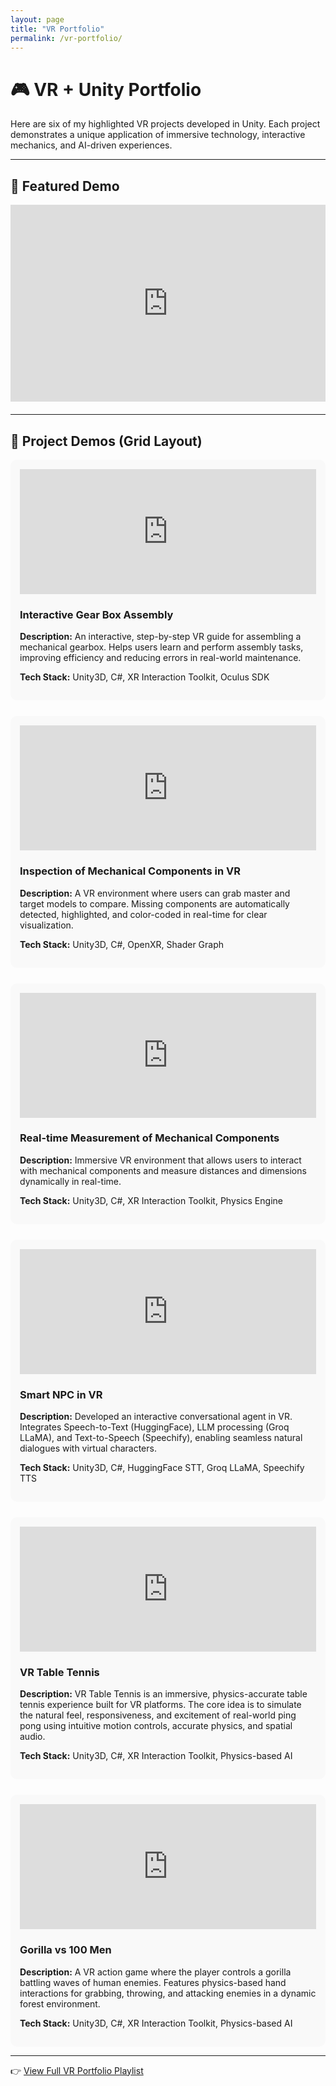 ```yaml
---
layout: page
title: "VR Portfolio"
permalink: /vr-portfolio/
---
```


# 🎮 VR + Unity Portfolio

Here are six of my highlighted VR projects developed in Unity. Each project demonstrates a unique application of immersive technology, interactive mechanics, and AI-driven experiences.  

---

## 🌟 Featured Demo
<div style="display: flex; justify-content: center; margin-bottom: 20px;">
  <iframe width="560" height="315" src="https://www.youtube.com/embed/YOUR_FEATURED_VIDEO_ID" frameborder="0" allowfullscreen></iframe>
</div>

---

## 📂 Project Demos (Grid Layout)

<div style="display: grid; grid-template-columns: repeat(auto-fit, minmax(320px, 1fr)); gap: 25px;">

<!-- Project 1 -->
<div style="background:#f9f9f9; padding:15px; border-radius:10px;">
  <iframe width="100%" height="200" src="https://www.youtube.com/embed/VIDEO_ID_1" frameborder="0" allowfullscreen></iframe>
  <h3>Interactive Gear Box Assembly</h3>
  <p><b>Description:</b> An interactive, step-by-step VR guide for assembling a mechanical gearbox. Helps users learn and perform assembly tasks, improving efficiency and reducing errors in real-world maintenance.</p>
  <p><b>Tech Stack:</b> Unity3D, C#, XR Interaction Toolkit, Oculus SDK</p>
</div>

<!-- Project 2 -->
<div style="background:#f9f9f9; padding:15px; border-radius:10px;">
  <iframe width="100%" height="200" src="https://www.youtube.com/embed/VIDEO_ID_2" frameborder="0" allowfullscreen></iframe>
  <h3>Inspection of Mechanical Components in VR</h3>
  <p><b>Description:</b> A VR environment where users can grab master and target models to compare. Missing components are automatically detected, highlighted, and color-coded in real-time for clear visualization.</p>
  <p><b>Tech Stack:</b> Unity3D, C#, OpenXR, Shader Graph</p>
</div>

<!-- Project 3 -->
<div style="background:#f9f9f9; padding:15px; border-radius:10px;">
  <iframe width="100%" height="200" 
    src="https://www.youtube.com/embed/ggCbe4o8uC0" 
    frameborder="0" 
    allow="accelerometer; autoplay; clipboard-write; encrypted-media; gyroscope; picture-in-picture" 
    allowfullscreen>
  </iframe>
  <h3>Real-time Measurement of Mechanical Components</h3>
  <p><b>Description:</b> Immersive VR environment that allows users to interact with mechanical components and measure distances and dimensions dynamically in real-time.</p>
  <p><b>Tech Stack:</b> Unity3D, C#, XR Interaction Toolkit, Physics Engine</p>
</div>



<!-- Project 4 -->
<div style="background:#f9f9f9; padding:15px; border-radius:10px;">
  <iframe width="100%" height="200" 
    src="https://www.youtube.com/embed/a1gV8AOMNJc" 
    frameborder="0" 
    allow="accelerometer; autoplay; clipboard-write; encrypted-media; gyroscope; picture-in-picture" 
    allowfullscreen>
  </iframe>
  <h3>Smart NPC in VR</h3>
  <p><b>Description:</b> Developed an interactive conversational agent in VR. Integrates Speech-to-Text (HuggingFace), LLM processing (Groq LLaMA), and Text-to-Speech (Speechify), enabling seamless natural dialogues with virtual characters.</p>
  <p><b>Tech Stack:</b> Unity3D, C#, HuggingFace STT, Groq LLaMA, Speechify TTS</p>
</div>

<!-- Project 5 -->
<div style="background:#f9f9f9; padding:15px; border-radius:10px;">

<iframe width="100%" height="200" 
src="https://www.youtube.com/embed/SuJQdxP6HJc" 
frameborder="0" 
allow="accelerometer; autoplay; clipboard-write; encrypted-media; gyroscope; picture-in-picture" 
allowfullscreen>
</iframe>

 <h3>VR Table Tennis</h3>
  <p><b>Description:</b> VR Table Tennis is an immersive, physics-accurate table tennis experience built for VR platforms. The core idea is to simulate the natural feel, responsiveness, and excitement of real-world ping pong using intuitive motion controls, accurate physics, and spatial audio. </p>
  <p><b>Tech Stack:</b> Unity3D, C#, XR Interaction Toolkit, Physics-based AI</p>
</div>


<!-- Project 6 -->
<div style="background:#f9f9f9; padding:15px; border-radius:10px;">
  <iframe width="100%" height="200" 
src="https://www.youtube.com/embed/2eogtswgexA" 
frameborder="0" 
allow="accelerometer; autoplay; clipboard-write; encrypted-media; gyroscope; picture-in-picture" 
allowfullscreen>
</iframe>

  <h3>Gorilla vs 100 Men</h3>
  <p><b>Description:</b> A VR action game where the player controls a gorilla battling waves of human enemies. Features physics-based hand interactions for grabbing, throwing, and attacking enemies in a dynamic forest environment.</p>
  <p><b>Tech Stack:</b> Unity3D, C#, XR Interaction Toolkit, Physics-based AI</p>
</div>

</div>

---

👉 [View Full VR Portfolio Playlist](https://www.youtube.com/playlist?list=YOUR_PLAYLIST_ID)
